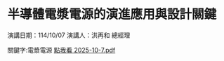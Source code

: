 # 半導體電漿電源的演進應用與設計關鍵

演講日期：114/10/07 演講人：洪再和 總經理

關鍵字:電漿電源
[點我看 2025-10-7.pdf](https://github.com/chipsworld/114/raw/main/2025-10-7.pdf)

